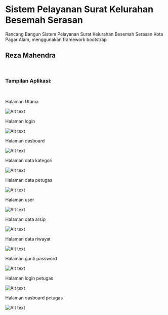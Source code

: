 # Sistem Pelayanan Surat Kelurahan Besemah Serasan
Rancang Bangun Sistem Pelayanan Surat Kelurahan Besemah Serasan Kota Pagar Alam, menggunakan framework bootstrap <br>

<h2>Reza Mahendra</h2>
<br>
<h3>Tampilan Aplikasi:</h3><br>
<p>Halaman Utama</p>
<img
  src="/sample/rm 1 beranda.png"
  alt="Alt text"
  title="beranda"
  style="display: inline-block; margin: 0 auto; width: 0 auto ;">

  <p>Halaman login</p>
<img
  src="/sample/rm 2 login.png"
  alt="Alt text"
  title="login"
  style="display: inline-block; margin: 0 auto; width: 0 auto ;">

  <p>Halaman dasboard</p>
<img
  src="/sample/rm 3 dasboard.png"
  alt="Alt text"
  title="dasboard"
  style="display: inline-block; margin: 0 auto; width: 0 auto ;">

  <p>Halaman data kategori</p>
<img
  src="/sample/rm 4 data kategori.png"
  alt="Alt text"
  title="data kategori"
  style="display: inline-block; margin: 0 auto; width: 0 auto ;">

  <p>Halaman data petugas</p>
<img
  src="/sample/rm 5 data petugas.png"
  alt="Alt text"
  title="data petugas"
  style="display: inline-block; margin: 0 auto; width: 0 auto ;">

  <p>Halaman user</p>
<img
  src="/sample/rm 6 user.png"
  alt="Alt text"
  title="user"
  style="display: inline-block; margin: 0 auto; width: 0 auto ;">

  <p>Halaman data arsip</p>
<img
  src="/sample/rm 7 data arsip.png"
  alt="Alt text"
  title="data arsip"
  style="display: inline-block; margin: 0 auto; width: 0 auto ;">

  <p>Halaman data riwayat</p>
<img
  src="/sample/rm 8 data riwayat.png"
  alt="Alt text"
  title="data riwayat"
  style="display: inline-block; margin: 0 auto; width: 0 auto ;">

  <p>Halaman ganti password</p>
<img
  src="/sample/rm 9 ganti password.png"
  alt="Alt text"
  title="ganti password"
  style="display: inline-block; margin: 0 auto; width: 0 auto ;">

  <p>Halaman login petugas</p>
<img
  src="/sample/rm 10 login petugas.png"
  alt="Alt text"
  title="login petugas"
  style="display: inline-block; margin: 0 auto; width: 0 auto ;">

  <p>Halaman dasboard petugas</p>
<img
  src="/sample/rm 11 dasboard petugas.png"
  alt="Alt text"
  title="dasboard petugas"
  style="display: inline-block; margin: 0 auto; width: 0 auto ;">
  
